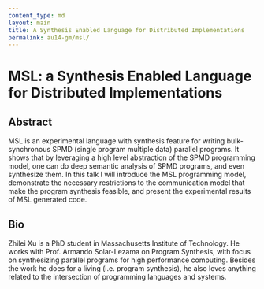 ```yaml
---
content_type: md
layout: main
title: A Synthesis Enabled Language for Distributed Implementations
permalink: au14-gm/msl/
---
```


# MSL: a Synthesis Enabled Language for Distributed Implementations

## Abstract

MSL is an experimental language with synthesis feature for writing
bulk-synchronous SPMD (single program multiple data) parallel programs. It
shows that by leveraging a high level abstraction of the SPMD programming
model, one can do deep semantic analysis of SPMD programs, and even
synthesize them. In this talk I will introduce the MSL programming model,
demonstrate the necessary restrictions to the communication model that make
the program synthesis feasible, and present the experimental results of MSL
generated code.

## Bio

Zhilei Xu is a PhD student in Massachusetts Institute of Technology. He
works with Prof. Armando Solar-Lezama on Program Synthesis, with focus on
synthesizing parallel programs for high performance computing. Besides the
work he does for a living (i.e. program synthesis), he also loves anything
related to the intersection of programming languages and systems.
